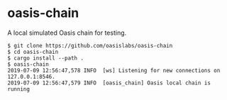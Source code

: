# oasis-chain

A local simulated Oasis chain for testing.

```
$ git clone https://github.com/oasislabs/oasis-chain
$ cd oasis-chain
$ cargo install --path .
$ oasis-chain
2019-07-09 12:56:47,578 INFO  [ws] Listening for new connections on 127.0.0.1:8546.
2019-07-09 12:56:47,579 INFO  [oasis_chain] Oasis local chain is running
```
